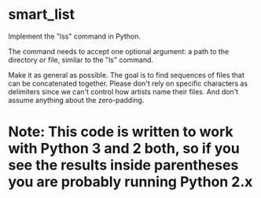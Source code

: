 # smart_list
Implement the "lss" command in Python.

The command needs to accept one optional argument: a path to the directory or file, similar to the "ls" command.

Make it as general as possible. The goal is to find sequences of files that can be concatenated together. 
Please don't rely on specific characters as delimiters since we can't control how artists name their files. 
And don't assume anything about the zero-padding.

# Note: This code is written to work with Python 3 and 2 both, so if you see the results inside parentheses you are probably running Python 2.x

